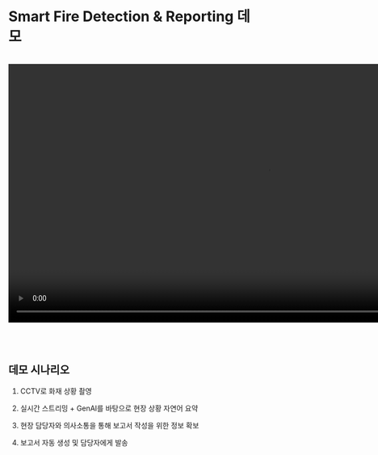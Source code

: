 # Smart Fire Detection & Reporting 데모
<br>
<video width="1024" controls preload="auto">
   <source src="/source/movie/SF_Smart_Fire_Detection_Reporting.mp4" type="video/mp4" />
  Your browser does not support the video tag.
</video>

<br><br>

## 데모 시나리오
 1. CCTV로 화재 상황 촬영

 2. 실시간 스트리밍 + GenAI를 바탕으로 현장 상황 자연어 요약

 3. 현장 담당자와 의사소통을 통해 보고서 작성을 위한 정보 확보

 4. 보고서 자동 생성 및 담당자에게 발송